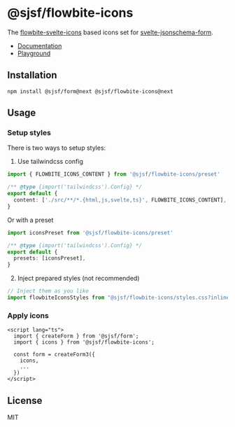 # @sjsf/flowbite-icons

The [flowbite-svelte-icons](https://github.com/themesberg/flowbite-svelte-icons) based icons set for [svelte-jsonschema-form](https://github.com/x0k/svelte-jsonschema-form).

- [Documentation](https://x0k.github.io/svelte-jsonschema-form/guides/labels-and-icons/#flowbite-icons)
- [Playground](https://x0k.github.io/svelte-jsonschema-form/playground2/)

## Installation

```shell
npm install @sjsf/form@next @sjsf/flowbite-icons@next
```

## Usage

### Setup styles

There is two ways to setup styles:

1. Use tailwindcss config

```typescript
import { FLOWBITE_ICONS_CONTENT } from '@sjsf/flowbite-icons/preset'

/** @type {import('tailwindcss').Config} */
export default {
  content: ['./src/**/*.{html,js,svelte,ts}', FLOWBITE_ICONS_CONTENT],
}
```

Or with a preset

```typescript
import iconsPreset from '@sjsf/flowbite-icons/preset'

/** @type {import('tailwindcss').Config} */
export default {
  presets: [iconsPreset],
}
```

2. Inject prepared styles (not recommended)

```typescript
// Inject them as you like
import flowbiteIconsStyles from "@sjsf/flowbite-icons/styles.css?inline";
```

### Apply icons

```svelte
<script lang="ts">
  import { createForm } from '@sjsf/form';
  import { icons } from '@sjsf/flowbite-icons';

  const form = createForm3({
    icons,
    ...
  })
</script>
```

## License

MIT
